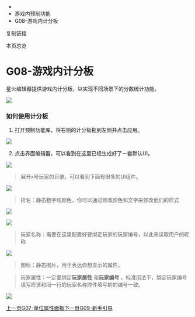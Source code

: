   * [](/)
  * 游戏内预制功能
  * G08-游戏内计分板

复制链接

本页总览

# G08-游戏内计分板

星火编辑器提供游戏内计分板，以实现不同场景下的分数统计功能。

![](/assets/images/1-d8f9ee0e531875db0d23953738793107.png)

### 如何使用计分板[​](/Manual/Library/ScoreBoard#如何使用计分板 "如何使用计分板的直接链接")

  1. 打开预制功能库，将右侧的计分板拖到左侧并点击应用。

![](/assets/images/2-5917b8bf50d9555c4ba0e4296e0e97e8.png)

  2. 点击界面编辑器，可以看到在这里已经生成好了一套默认UI。

![](/assets/images/3-d677c6dc44ac1661596e724520001d69.png)

> 展开x号玩家的目录，可以看到下面有很多的UI组件。

![](/assets/images/4-bc01e0323af2b9071e7bd7243663171e.png)

> 排名：静态数字和颜色，你可以通过修改颜色和文字来修改他们的样式

![](/assets/images/5-876c81f1b7948533be3f1498d8df4832.png)

![](/assets/images/6-962f47057866d3cb8d6521fbb163f014.png)

> 玩家名称：需要在这里配置好要绑定玩家的玩家编号，以此来读取用户的昵称

![](/assets/images/7-66554292b9b9b30d53e5119f4aa8e241.png)

> 图标：静态图片，用于表达你想显示的属性。

> 玩家属性：一定要绑定**玩家属性** 和**玩家编号** 。标准用法下，绑定玩家编号填写应该和同一行的玩家名称控件填写的的编号一致。

![](/assets/images/8-a07b6bdab76710fbd8efcbafd1d87d71.png)

[上一页G07-单位属性面板](/Manual/Library/UnitAttrPanel)[下一页G09-新手引导](/Manual/Library/Guide)


